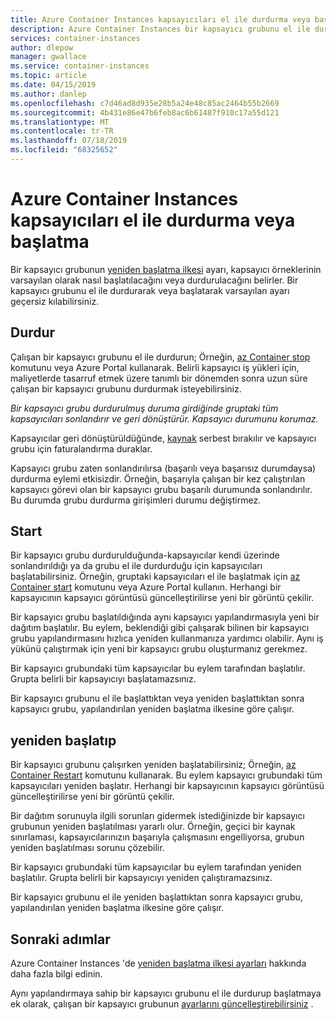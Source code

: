```yaml
---
title: Azure Container Instances kapsayıcıları el ile durdurma veya başlatma
description: Azure Container Instances bir kapsayıcı grubunu el ile durdurmayı veya başlatmayı öğrenin.
services: container-instances
author: dlepow
manager: gwallace
ms.service: container-instances
ms.topic: article
ms.date: 04/15/2019
ms.author: danlep
ms.openlocfilehash: c7d46ad8d935e28b5a24e48c85ac2464b55b2669
ms.sourcegitcommit: 4b431e86e47b6feb8ac6b61487f910c17a55d121
ms.translationtype: MT
ms.contentlocale: tr-TR
ms.lasthandoff: 07/18/2019
ms.locfileid: "68325652"
---
```

# <a name="manually-stop-or-start-containers-in-azure-container-instances"></a>Azure Container Instances kapsayıcıları el ile durdurma veya başlatma

Bir kapsayıcı grubunun [yeniden başlatma ilkesi](container-instances-restart-policy.md) ayarı, kapsayıcı örneklerinin varsayılan olarak nasıl başlatılacağını veya durdurulacağını belirler. Bir kapsayıcı grubunu el ile durdurarak veya başlatarak varsayılan ayarı geçersiz kılabilirsiniz.

## <a name="stop"></a>Durdur

Çalışan bir kapsayıcı grubunu el ile durdurun; Örneğin, [az Container stop][az-container-stop] komutunu veya Azure Portal kullanarak. Belirli kapsayıcı iş yükleri için, maliyetlerde tasarruf etmek üzere tanımlı bir dönemden sonra uzun süre çalışan bir kapsayıcı grubunu durdurmak isteyebilirsiniz. 

*Bir kapsayıcı grubu durdurulmuş duruma girdiğinde gruptaki tüm kapsayıcıları sonlandırır ve geri dönüştürür. Kapsayıcı durumunu korumaz.*

Kapsayıcılar geri dönüştürüldüğünde, [kaynak](container-instances-container-groups.md#resource-allocation) serbest bırakılır ve kapsayıcı grubu için faturalandırma duraklar.

Kapsayıcı grubu zaten sonlandırılırsa (başarılı veya başarısız durumdaysa) durdurma eylemi etkisizdir. Örneğin, başarıyla çalışan bir kez çalıştırılan kapsayıcı görevi olan bir kapsayıcı grubu başarılı durumunda sonlandırılır. Bu durumda grubu durdurma girişimleri durumu değiştirmez. 

## <a name="start"></a>Start

Bir kapsayıcı grubu durdurulduğunda-kapsayıcılar kendi üzerinde sonlandırıldığı ya da grubu el ile durdurduğu için kapsayıcıları başlatabilirsiniz. Örneğin, gruptaki kapsayıcıları el ile başlatmak için [az Container start][az-container-start] komutunu veya Azure Portal kullanın. Herhangi bir kapsayıcının kapsayıcı görüntüsü güncelleştirilirse yeni bir görüntü çekilir. 

Bir kapsayıcı grubu başlatıldığında aynı kapsayıcı yapılandırmasıyla yeni bir dağıtım başlatılır. Bu eylem, beklendiği gibi çalışarak bilinen bir kapsayıcı grubu yapılandırmasını hızlıca yeniden kullanmanıza yardımcı olabilir. Aynı iş yükünü çalıştırmak için yeni bir kapsayıcı grubu oluşturmanız gerekmez.

Bir kapsayıcı grubundaki tüm kapsayıcılar bu eylem tarafından başlatılır. Grupta belirli bir kapsayıcıyı başlatamazsınız.

Bir kapsayıcı grubunu el ile başlattıktan veya yeniden başlattıktan sonra kapsayıcı grubu, yapılandırılan yeniden başlatma ilkesine göre çalışır.
  
## <a name="restart"></a>yeniden başlatıp

Bir kapsayıcı grubunu çalışırken yeniden başlatabilirsiniz; Örneğin, [az Container Restart][az-container-restart] komutunu kullanarak. Bu eylem kapsayıcı grubundaki tüm kapsayıcıları yeniden başlatır. Herhangi bir kapsayıcının kapsayıcı görüntüsü güncelleştirilirse yeni bir görüntü çekilir. 

Bir dağıtım sorunuyla ilgili sorunları gidermek istediğinizde bir kapsayıcı grubunun yeniden başlatılması yararlı olur. Örneğin, geçici bir kaynak sınırlaması, kapsayıcılarınızın başarıyla çalışmasını engelliyorsa, grubun yeniden başlatılması sorunu çözebilir.

Bir kapsayıcı grubundaki tüm kapsayıcılar bu eylem tarafından yeniden başlatılır. Grupta belirli bir kapsayıcıyı yeniden çalıştıramazsınız.

Bir kapsayıcı grubunu el ile yeniden başlattıktan sonra kapsayıcı grubu, yapılandırılan yeniden başlatma ilkesine göre çalışır.

## <a name="next-steps"></a>Sonraki adımlar

Azure Container Instances 'de [yeniden başlatma ilkesi ayarları](container-instances-restart-policy.md) hakkında daha fazla bilgi edinin.

Aynı yapılandırmaya sahip bir kapsayıcı grubunu el ile durdurup başlatmaya ek olarak, çalışan bir kapsayıcı grubunun [ayarlarını güncelleştirebilirsiniz](container-instances-update.md) .

<!-- LINKS - External -->

<!-- LINKS - Internal -->
[az-container-restart]: /cli/azure/container?view=azure-cli-latest#az-container-restart
[az-container-start]: /cli/azure/container?view=azure-cli-latest#az-container-start
[az-container-stop]: /cli/azure/container?view=azure-cli-latest#az-container-stop
